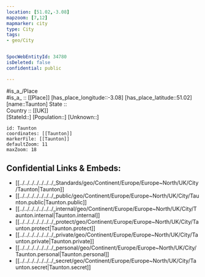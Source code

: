 ```yaml
---
location: [51.02,-3.08] 
mapzoom: [7,12] 
mapmarker: city 
type: City
tags:
- geo/City


SpocWebEntityId: 34780
isDeleted: false
confidential: public

---
```

#is_a_/Place  
#is_a_ :: [[Place]] 
[has_place_longitude::-3.08] 
[has_place_latitude::51.02] 
[name::Taunton] 
State ::  
Country :: [[UK]]  
[StateId::] 
[Population::] 
[Unknown::] 


```leaflet
id: Taunton
coordinates: [[Taunton]] 
markerFile: [[Taunton]] 
defaultZoom: 11 
maxZoom: 18
```


## Confidential Links & Embeds: 
- [[../../../../../../../_Standards/geo/Continent/Europe/Europe~North/UK/City/Taunton|Taunton]] 
- [[../../../../../../../_public/geo/Continent/Europe/Europe~North/UK/City/Taunton.public|Taunton.public]] 
- [[../../../../../../../_internal/geo/Continent/Europe/Europe~North/UK/City/Taunton.internal|Taunton.internal]] 
- [[../../../../../../../_protect/geo/Continent/Europe/Europe~North/UK/City/Taunton.protect|Taunton.protect]] 
- [[../../../../../../../_private/geo/Continent/Europe/Europe~North/UK/City/Taunton.private|Taunton.private]] 
- [[../../../../../../../_personal/geo/Continent/Europe/Europe~North/UK/City/Taunton.personal|Taunton.personal]] 
- [[../../../../../../../_secret/geo/Continent/Europe/Europe~North/UK/City/Taunton.secret|Taunton.secret]] 
